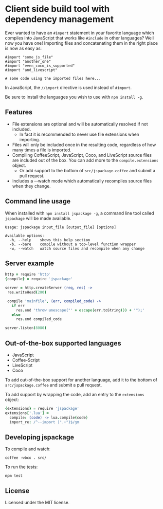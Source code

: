 Client side build tool with dependency management
=================================================

Ever wanted to have an `#import` statement in your favorite language which
compiles into JavaScript that works like `#include` in other languages?
Well now you have one! Importing files and concatenating them in the right
place is now as easy as:

    #import "some_js_file"
    #import "another_one"
    #import "even_coco_is_supported"
    #import "and_livescript"
    
    # some code using the imported files here...
    
In JavaScript, the `//import` directive is used instead of `#import`.  

Be sure to install the languages you wish to use with `npm install -g`.

## Features

* File extensions are optional and will be automatically resolved if not
  included.
  - In fact it is recommended to never use file extensions when importing.
* Files will only be included once in the resulting code, regardless of how
  many times a file is imported.
* Compiling CoffeeScript, JavaScript, Coco, and LiveScript source files are
  included out of the box.  You can add more to the `compile.extensions`
  object.
  - Or add support to the bottom of `src/jspackage.coffee` and submit a pull
    request.
* Includes a --watch mode which automatically recompiles source files when
  they change.
  
## Command line usage

When installed with `npm install jspackage -g`, a command line tool called
`jspackage` will be made available.

```
Usage: jspackage input_file [output_file] [options]

Available options:
  -h, --help    shows this help section
  -b, --bare    compile without a top-level function wrapper
  -w, --watch   watch source files and recompile when any change
```

## Server example

```coffee
http = require 'http'
{compile} = require 'jspackage'

server = http.createServer (req, res) ->
 res.writeHead(200)

 compile 'mainfile', (err, compiled_code) ->
   if err
     res.end 'throw unescape("' + escape(err.toString()) + '");'
   else
     res.end compiled_code

server.listen(8080)
```

## Out-of-the-box supported languages

 * JavaScript
 * Coffee-Script
 * LiveScript
 * Coco

To add out-of-the-box support for another language, add it to the bottom of
`src/jspackage.coffee` and submit a pull request.

To add support by wrapping the code, add an entry to the `extensions`
object:

```coffee
{extensions} = require 'jspackage'
extensions['.lua'] =
  compile: (code) -> lua.compile(code)
  import_re: /^--import (".+")$/gm
```

## Developing jspackage

To compile and watch:

    coffee -wbco . src/

To run the tests:

    npm test
    
## License

Licensed under the MIT license.
